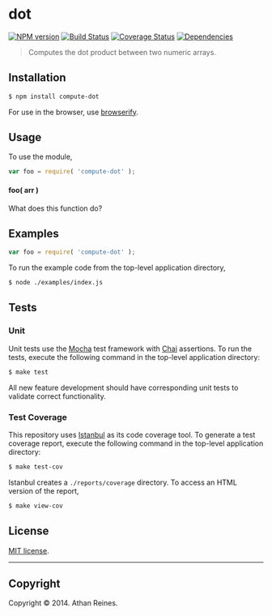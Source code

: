 dot
===
[![NPM version][npm-image]][npm-url] [![Build Status][travis-image]][travis-url] [![Coverage Status][coveralls-image]][coveralls-url] [![Dependencies][dependencies-image]][dependencies-url]

> Computes the dot product between two numeric arrays.


## Installation

``` bash
$ npm install compute-dot
```

For use in the browser, use [browserify](https://github.com/substack/node-browserify).


## Usage

To use the module,

``` javascript
var foo = require( 'compute-dot' );
```

#### foo( arr )

What does this function do?


## Examples

``` javascript
var foo = require( 'compute-dot' );
```

To run the example code from the top-level application directory,

``` bash
$ node ./examples/index.js
```


## Tests

### Unit

Unit tests use the [Mocha](http://visionmedia.github.io/mocha) test framework with [Chai](http://chaijs.com) assertions. To run the tests, execute the following command in the top-level application directory:

``` bash
$ make test
```

All new feature development should have corresponding unit tests to validate correct functionality.


### Test Coverage

This repository uses [Istanbul](https://github.com/gotwarlost/istanbul) as its code coverage tool. To generate a test coverage report, execute the following command in the top-level application directory:

``` bash
$ make test-cov
```

Istanbul creates a `./reports/coverage` directory. To access an HTML version of the report,

``` bash
$ make view-cov
```


## License

[MIT license](http://opensource.org/licenses/MIT). 


---
## Copyright

Copyright &copy; 2014. Athan Reines.


[npm-image]: http://img.shields.io/npm/v/compute-dot.svg
[npm-url]: https://npmjs.org/package/compute-dot

[travis-image]: http://img.shields.io/travis/compute-io/dot/master.svg
[travis-url]: https://travis-ci.org/compute-io/dot

[coveralls-image]: https://img.shields.io/coveralls/compute-io/dot/master.svg
[coveralls-url]: https://coveralls.io/r/compute-io/dot?branch=master

[dependencies-image]: http://img.shields.io/david/compute-io/dot.svg
[dependencies-url]: https://david-dm.org/compute-io/dot

[dev-dependencies-image]: http://img.shields.io/david/dev/compute-io/dot.svg
[dev-dependencies-url]: https://david-dm.org/dev/compute-io/dot

[github-issues-image]: http://img.shields.io/github/issues/compute-io/dot.svg
[github-issues-url]: https://github.com/compute-io/dot/issues
